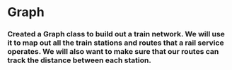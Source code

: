 # Graph

### Created a Graph class to build out a train network. We will use it to map out all the train stations and routes that a rail service operates. We will also want to make sure that our routes can track the distance between each station.